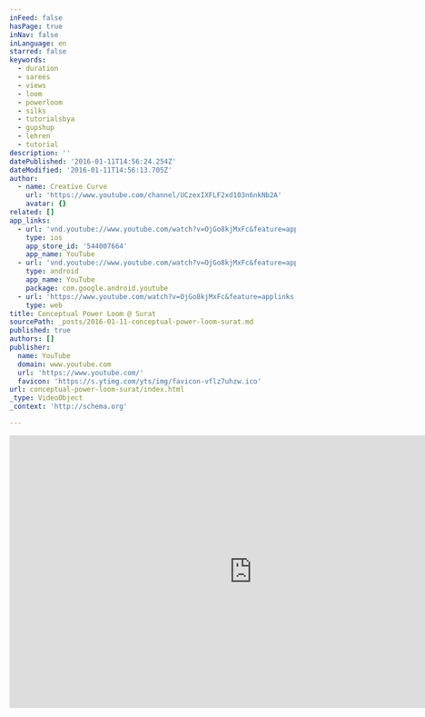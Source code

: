 ```yaml
---
inFeed: false
hasPage: true
inNav: false
inLanguage: en
starred: false
keywords:
  - duration
  - sarees
  - views
  - loom
  - powerloom
  - silks
  - tutorialsbya
  - gupshup
  - lehren
  - tutorial
description: ''
datePublished: '2016-01-11T14:56:24.254Z'
dateModified: '2016-01-11T14:56:13.705Z'
author:
  - name: Creative Curve
    url: 'https://www.youtube.com/channel/UCzexIXFLF2xd103n6nkNb2A'
    avatar: {}
related: []
app_links:
  - url: 'vnd.youtube://www.youtube.com/watch?v=OjGo8kjMxFc&feature=applinks'
    type: ios
    app_store_id: '544007664'
    app_name: YouTube
  - url: 'vnd.youtube://www.youtube.com/watch?v=OjGo8kjMxFc&feature=applinks'
    type: android
    app_name: YouTube
    package: com.google.android.youtube
  - url: 'https://www.youtube.com/watch?v=OjGo8kjMxFc&feature=applinks'
    type: web
title: Conceptual Power Loom @ Surat
sourcePath: _posts/2016-01-11-conceptual-power-loom-surat.md
published: true
authors: []
publisher:
  name: YouTube
  domain: www.youtube.com
  url: 'https://www.youtube.com/'
  favicon: 'https://s.ytimg.com/yts/img/favicon-vflz7uhzw.ico'
url: conceptual-power-loom-surat/index.html
_type: VideoObject
_context: 'http://schema.org'

---
```

<iframe src="https://cdn.embedly.com/widgets/media.html?src=https%3A%2F%2Fwww.youtube.com%2Fembed%2FOjGo8kjMxFc%3Ffeature%3Doembed&amp;url=https%3A%2F%2Fwww.youtube.com%2Fwatch%3Fv%3DOjGo8kjMxFc&amp;image=https%3A%2F%2Fi.ytimg.com%2Fvi%2FOjGo8kjMxFc%2Fhqdefault.jpg&amp;key=b7d04c9b404c499eba89ee7072e1c4f7&amp;type=text%2Fhtml&amp;schema=youtube" width="854" height="480" scrolling="no" frameborder="0" allowfullscreen="allowfullscreen" style=""></iframe>